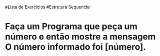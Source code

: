 #Lista de Exercicios
#Estrutura Sequencial
# Faça um Programa que peça um número e então mostre a mensagem O número informado foi [número].
